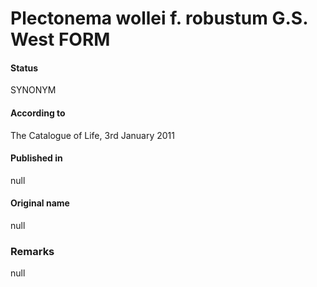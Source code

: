 # Plectonema wollei f. robustum G.S. West FORM

#### Status
SYNONYM

#### According to
The Catalogue of Life, 3rd January 2011

#### Published in
null

#### Original name
null

### Remarks
null